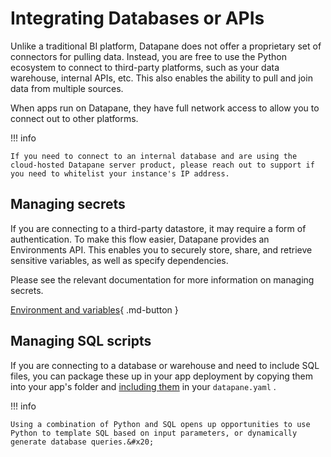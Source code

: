 # Integrating Databases or APIs

Unlike a traditional BI platform, Datapane does not offer a proprietary set of connectors for pulling data. Instead, you are free to use the Python ecosystem to connect to third-party platforms, such as your data warehouse, internal APIs, etc. This also enables the ability to pull and join data from multiple sources.&#x20;

When apps run on Datapane, they have full network access to allow you to connect out to other platforms.

!!! info

    If you need to connect to an internal database and are using the cloud-hosted Datapane server product, please reach out to support if you need to whitelist your instance's IP address.

## Managing secrets&#x20;

If you are connecting to a third-party datastore, it may require a form of authentication. To make this flow easier, Datapane provides an Environments API. This enables you to securely store, share, and retrieve sensitive variables, as well as specify dependencies.

Please see the relevant documentation for more information on managing secrets.

[Environment and variables](/tutorials/apps/variables){ .md-button }

## Managing SQL scripts

If you are connecting to a database or warehouse and need to include SQL files, you can package these up in your app deployment by copying them into your app's folder and [including them](/tutorials/apps/configuration-and-dependencies#additional-files-and-folders) in your `datapane.yaml` .&#x20;

!!! info

    Using a combination of Python and SQL opens up opportunities to use Python to template SQL based on input parameters, or dynamically generate database queries.&#x20;
